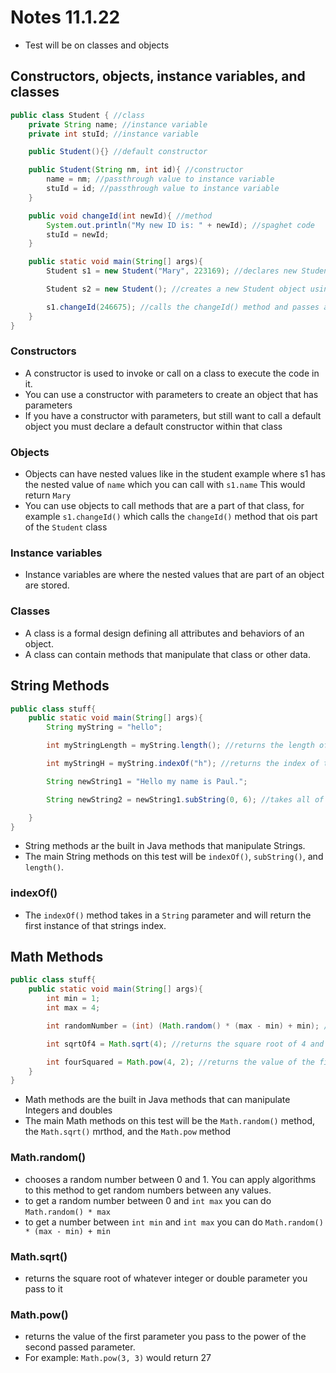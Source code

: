 # Notes 11.1.22

- Test will be on classes and objects

## Constructors, objects, instance variables, and classes

```java
public class Student { //class
    private String name; //instance variable
    private int stuId; //instance variable

    public Student(){} //default constructor

    public Student(String nm, int id){ //constructor
        name = nm; //passthrough value to instance variable
        stuId = id; //passthrough value to instance variable
    }

    public void changeId(int newId){ //method
        System.out.println("My new ID is: " + newId); //spaghet code
        stuId = newId;
    }

    public static void main(String[] args){
        Student s1 = new Student("Mary", 223169); //declares new Student object using the Student constructor with parameters

        Student s2 = new Student(); //creates a new Student object using the default Student constructor

        s1.changeId(246675); //calls the changeId() method and passes a new parameter to s1.stuId
    }
}
```

### Constructors

- A constructor is used to invoke or call on a class to execute the code in it.
- You can use a constructor with parameters to create an object that has parameters
- If you have a constructor with parameters, but still want to call a default object you must declare a default constructor within that class

### Objects

- Objects can have nested values like in the student example where s1 has the nested value of `name` which you can call with `s1.name` This would return `Mary `
- You can use objects to call methods that are a part of that class, for example `s1.changeId()` which calls the `changeId()` method that ois part of the `Student` class

### Instance variables

- Instance variables are where the nested values that are part of an object are stored. 

### Classes

- A class is a formal design defining all attributes and behaviors of an object.
- A class can contain methods that manipulate that class or other data.

## String Methods

```java
public class stuff{
    public static void main(String[] args){
        String myString = "hello";

        int myStringLength = myString.length(); //returns the length of the myString varable and passes it to the value of the myStringLength variable

        int myStringH = myString.indexOf("h"); //returns the index of the letter "h" in myString and passes it to the value of myStringH variable therefore myStringH = 0

        String newString1 = "Hello my name is Paul.";

        String newString2 = newString1.subString(0, 6); //takes all of the characters from index 0 up to but not including index 6 and stores them in the value of the variable newString2

    }
}
```
- String methods ar the built in Java methods that manipulate Strings. 
- The main String methods on this test will be `indexOf()`, `subString()`, and `length()`.

### indexOf()
- The `indexOf()` method takes in a `String` parameter and will return the first instance of that strings index.

## Math Methods

```java
public class stuff{
    public static void main(String[] args){
        int min = 1;
        int max = 4;

        int randomNumber = (int) (Math.random() * (max - min) + min); //returns a random umber bewteen 1 and 4 and stores that value in randomNumber

        int sqrtOf4 = Math.sqrt(4); //returns the square root of 4 and stores it in a variable

        int fourSquared = Math.pow(4, 2); //returns the value of the first passed through variable to the power of the second passed through variable into the value of the variable fourSquared
    }
}
```

- Math methods are the built in Java methods that can manipulate Integers and doubles
- The main Math methods on this test will be the `Math.random()` method, the `Math.sqrt()` mrthod, and the `Math.pow` method

### Math.random()

- chooses a random number between 0 and 1. You can apply algorithms to this method to get random numbers between any values.
- to get a random number between 0 and `int max` you can do `Math.random() * max`
- to get a number between `int min` and `int max` you can do `Math.random() * (max - min) + min`

### Math.sqrt()

- returns the square root of whatever integer or double parameter you pass to it

### Math.pow()

- returns the value of the first parameter you pass to the power of the second passed parameter.
- For example: `Math.pow(3, 3)` would return 27

